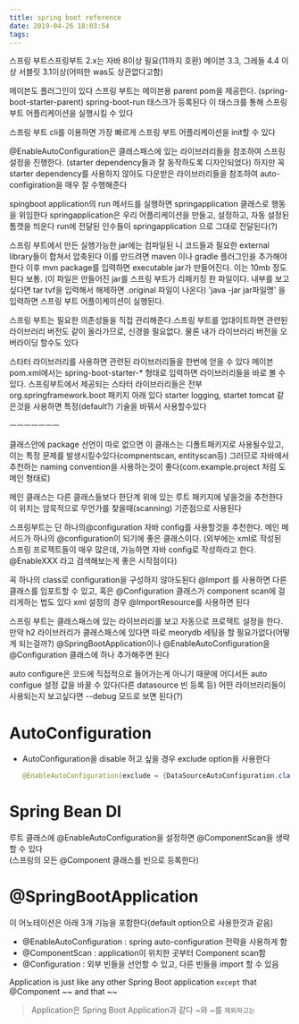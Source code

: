 ```yaml
---
title: spring boot reference
date: 2019-04-26 18:03:54
tags:
---
```


스프링 부트스프링부트 2.x는 자바 8이상 필요(11까지 호환)
메이븐 3.3, 그레들 4.4 이상
서블릿 3.1이상(어떠한 was도 상관없다고함)

메이븐도 플러그인이 있다
스프링 부트는 메이븐용 parent pom을 제공한다. 
(spring-boot-starter-parent)
spring-boot-run 태스크가 등록된다
이 태스크를 통해 스프링 부트 어플리케이션을 실행시킬 수 있다

스프링 부트 cli를 이용하면 가장 빠르게 스프링 부트 어플리케이션을 init할 수 있다

@EnableAutoConfiguration은 클래스패스에 있는 라이브러리들을 참조하여 스프링 설정을 진행한다. (starter dependency들과 잘 동작하도록 디자인되었다)
하지만 꼭 starter dependency를 사용하지 않아도 다운받은 라이브러리들을 참조하여 auto-configiration을 매우 잘 수행해준다

spingboot application의 run 메서드를 실행하면 springapplication 클래스로 행동을 위임한다
springapplication은 우리 어플리케이션을 만들고, 설정하고, 자동 설정된 톰캣을 띄운다
run에 전달된 인수들이 springapplication 으로 그대로 전달된다(?)

스프링 부트에서 만든 실행가능한 jar에는 컴파일된 니 코드들과 필요한 external library들이 합쳐서 압축된다
이를 만드려면 maven 이나 gradle 플러그인을 추가해야한다
이후 mvn package를 입력하면 executable jar가 만들어진다. 이는 10mb 정도 된다 보통.
(이 파일은 만들어진 jar를 스프링 부트가 리패키징 한 파일이다. 내부를 보고 싶다면 tar tvf을 입력해서 해제하면 .original 파일이 나온다)
'java -jar jar파일명' 을 입력하면 스프링 부트 어플이케이션이 실행된다.

스프링 부트는 필요한 의존성들을 직접 관리해준다.스프링 부트를 업대이트하면 관련된 라이브러리 버전도 같이 올라가므로, 신경쓸 필요없다. 물론 내가 라이브러리 버전을 오버라이딩 할수도 있다

스타터 라이브러리를 사용하면 관련된 라이브러리들을 한번에 얻을 수 있다
메이븐 pom.xml에서는 spring-boot-starter-* 형태로 입력하면 라이브러리들을 바로 볼 수 있다. 스프링부트에서 제공되는 스타터 라이브러리들은 전부 org.springframework.boot 패키지 아래 있다
starter logging, startet tomcat 같은것을 사용하면 특정(default?) 기술을 바꿔서 사용할수있다

ㅡㅡㅡㅡㅡㅡㅡ

클래스안에 package 선언이 따로 없으면 이 클래스는 디폴트패키지로 사용될수있고, 이는 특정 문제를 발생시킬수있다(compnentscan, entityscan등)
그러므로 자바에서 추천하는 naming convention을 사용하는것이 좋다(com.example.project 처럼 도메인 형태로)

메인 클래스는 다른 클래스들보다 한단계 위에 있는 루트 패키지에 넣을것을 추천한다
이 위치는 암묵적으로 무언가를 찾을때(scanning) 기준점으로 사용된다

스프링부트는 단 하나의@configuration 자바 config를 사용할것을 추천한다. 메인 메서드가 하나의 @configuration이 되기에 좋은 클래스이다.
(외부에는 xml로 작성된 스프링 프로젝트들이 매우 많은데, 가능하면 자바 config로 작성하라고 한다. @EnableXXX 라고 검색해보는게 좋은 시작점이다)

꼭 하나의 class로 configuration을 구성하지 않아도된다
@Import 를 사용하면 다른 클래스를 임포트할 수 있고, 혹은 @Configuration 클래스가 component scan에 걸리게하는 법도 있다
xml 설정의 경우 @ImportResource를 사용하면 된다

스프링 부트는 클래스패스에 있는 라이브러리를 보고 자동으로 프로잭트 설정을 한다. 만약 h2 라이브러리가 클래스패스에 있다면 따로 meorydb 세팅을 할 필요가없다(어떻게 되는걸까?)
@SpringBootApplication이나 @EnableAutoConfiguration을 @Configuration 클래스에 하나 추가해주면 된다

auto configure은 코드에 직접적으로 들어가는게 아니기 때문에 어디서든 auto configue 설정 값을 바꿀 수 있다(다른 datasource 빈 등록 등)
어떤 라이브러리들이 사용되는지 보고싶다면 --debug 모드로 보면 된다(?)  

# AutoConfiguration
- AutoConfiguration을 disable 허고 싶을 경우 exclude option을 사용한다
    ```java
    @EnableAutoConfiguration(exclude = {DataSourceAutoConfiguration.class})
    ```

# Spring Bean DI
루트 클래스에 @EnableAutoConfiguration을 설정하면 @ComponentScan을 생략할 수 있다  
(스프링의 모든 @Component 클래스를 빈으로 등록한다)  

# @SpringBootApplication
이 어노테이션은 아래 3개 기능을 포함한다(default option으로 사용한것과 같음)  
- @EnableAutoConfiguration : spring auto-configuration 전략을 사용하게 함
- @ComponentScan : application이 위치한 곳부터 Component scan함
- @Configuration : 외부 빈들을 선언할 수 있고, 다른 빈들을 import 할 수 있음  

Application is just like any other Spring Boot application `except` that @Component ~~ and that ~~  
> Application은 Spring Boot Application과 같다 ~와 ~를 `제외하고는`  


<!-- more -->